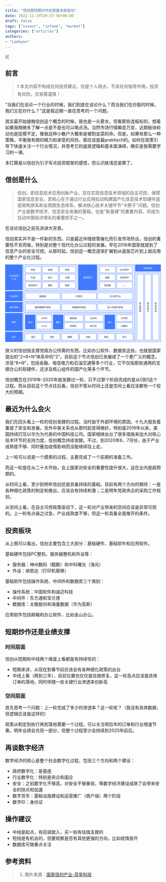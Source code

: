 ```yaml
---
title: "信创是短期炒作还是基本面驱动"
date: 2022-11-19T20:37:56+08:00
draft: false
tags: ["invest", "infono", "market"]
categories: ["articles"]
authors:
- "Leehyon"
---
```


{{<audio src="audio/life_live.mp3" caption="♪ 超人 - 五月天" >}}

## 前言
>❗️ 本文内容不构成任何投资建议，仅是个人观点，不具任何指导作用。投资有风险，交易需谨慎！

“当我们在谈论一个行业的时候，我们到底在谈论什么？而当我们在炒股的时候，我们又在炒什么？”这是我近期一直在思考的一个问题。

其实最开始接触信创这个概念的时候，我也是一头雾水，但看那些连板标的，想着如果我稍微多了解一点是不是也可以喝点汤。当然市场行情瞬息万变，近期板块轮动也是捉摸不定，像我这种小散户大概率是被割韭菜的命。但是，如果有那么一种策略，平衡我有限的精力和承受的风险，那应该是最praktisch的。如何在政策引导下快速关注一个行业情况，并思考它的底层逻辑和基本面演绎，确实是我需要学习的一课。

本打算是以信创为引子写点投资框架的感悟，但认识肤浅还是算了。

## 信创是什么
>信创，即信息技术应用创新产业，旨在实现信息技术领域的自主可控，保障国家信息安全。其核心在于通过行业应用拉动构建国产化信息技术软硬件底层架构体系和全周期生态体系，解决核心技术关键环节“卡脖子”问题。信创产业是数字经济、信息安全发展的基础，也是“新基建”的重要内容，将成为拉动中国经济增长的重要抓手之一。

在谈论信创之前先讲讲大背景。

信创其实并不是一件新的东西，只是最近伴随政策催化而引发市场热议。信创的重要性不言而喻，特别是对整个现代化办公过程的发展。早在2016年国家就提到了信息产业的安全可控。从那时起，信创这一概念逐渐扩展到从底层芯片到上层应用的整个产业化过程。

![xc_system](https://raw.githubusercontent.com/leehyon/image-hub/main/images/xc_system.png)

狭义的信创指支撑党政办公所需的东西，比如办公软件、数据库这些，也就是国家提出的“2+8+N”体系中的“2”。目前这个节点信创已发展成了一个更广义的概念，涉及“8+N”，包括金融、电信电力和石油交通等多个行业，它不仅指那些通用的支撑办公的软硬件，还涉及核心组件的国产化等多个环节。

信创概念在2019年-2020年就发酵过一轮，只不过那个阶段完成的是从0到1这个过程。而从目前这个节点往后看，信创不管从时间上还是空间上看应该都有一个较大的预期。

## 最近为什么会火
我们先回头看上一轮的信创发酵的过程。当时由于外部环境的原因，十九大报告着重提了安全和发展。另外中美关系也从那时起变得微妙，特别是2019年以来，美国持续打压以华为为代表的中国科技公司。国家相继出台了很多措施来加大对核心技术环节的支持力度，信创概念持续发酵。不过，到2020年6、7月份，由于产业成熟度不够、同时叠加疫情影响而没能继续往上走。

上一轮可以说是一个摸索的过程，主要完成了一个前期的准备工作。

而这一轮是在从二十大开始，会上国家对安全的重要性提升很大，这在业内是超预期的。

从时间上看，至少到明年信创还是具备持续的基础，目前有两个方向的期待：一是各种细化政策的制定和推出，应该会有持续刺激；二是明年党政央企的采购工作规划。

从空间上看，在自主可控政策驱动下，这一轮对产业带来的空间应该是非常可观的。上一轮有点操之过急，产业成熟度不够，但这一轮具备全面推开的条件。

## 投资板块
从上图可以看出，信创主要包含三大部分：基础硬件、基础软件和应用软件。

基础硬件包括PC整机、服务器整机和外设等：
- 服务器：神州数码（鲲鹏）和中科曙光（海光）
- 外设：纳思达（打印机替换）

基础软件包括操作系统、中间件和数据库三个类别：
- 操作系统：中国软件和诚迈科技
- 中间件：东方通和宝兰德
- 数据库：太极股份和海量数据（华为高斯）

应用软件包括邮箱和办公软件，比如金山办公。

## 短期炒作还是业绩支撑
### 时间层面
信创从短期和中线两个维度上看都是有持续性的：
- 短期来讲，从现在到春节前应该会有各种细化政策的出台
- 中线上看（两到三年），目前位置也仅仅是估值修复。这一轮高点应该是具体订单的落地，同时伴随一些关键行业渗透率创新高

### 空间层面
首先思考一个问题：上一轮完成了多少的渗透率？这一轮呢？（我没有具体数据，但逻辑应该是这样的）

政策从制定到执行再到落地需要一个过程，可以关注明后年的订单和行业增速节奏。明年业绩会兑现一部分，但整个过程至少会持续到2025年前后。

## 再谈数字经济
数字经济的核心是整个社会数字化过程，包括三个方向和两个建设：
- 政府数字化：是基座
- 行业数字化：特别是央企和国企
- 安全：之前数字化不够高，对安全不够重视，等数字经济建设成熟了会带来安全的拐点和加速
- 数字货币：基础设施建设和运营推广（商户端）两个阶段
- 数字ID：身份证

## 操作建议
- 中线是起点，有回调就入，买一些有估值支撑的
- 短线是有机会的，但要观察是否有其他更强的方向，比如疫情放开
- 数据库可做重点关注

## 参考资料
> 1. 图片来源：[国家信创产业-蓝星科技](https://www.whbluestar.com/xc.html)
